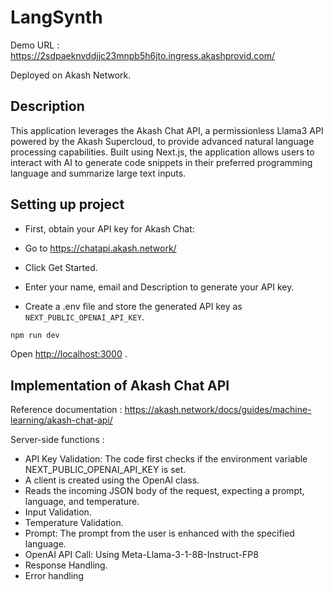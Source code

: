 # LangSynth

Demo URL : https://2sdpaeknvddjjc23mnpb5h6jto.ingress.akashprovid.com/

Deployed on Akash Network.

## Description

This application leverages the Akash Chat API, a permissionless Llama3 API powered by the Akash Supercloud, to provide advanced natural language processing capabilities. Built using Next.js, the application allows users to interact with AI to generate code snippets in their preferred programming language and summarize large text inputs.

## Setting up project

- First, obtain your API key for Akash Chat:

- Go to https://chatapi.akash.network/

- Click Get Started.

- Enter your name, email and Description to generate your API key.

- Create a .env file and store the generated API key as `NEXT_PUBLIC_OPENAI_API_KEY`.

```bash
npm run dev
```

Open [http://localhost:3000](http://localhost:3000) .


## Implementation of Akash Chat API

Reference documentation : https://akash.network/docs/guides/machine-learning/akash-chat-api/

Server-side functions : 
- API Key Validation: The code first checks if the environment variable NEXT_PUBLIC_OPENAI_API_KEY is set. 
- A client is created using the OpenAI class.
- Reads the incoming JSON body of the request, expecting a prompt, language, and temperature.
- Input Validation.
- Temperature Validation.
- Prompt: The prompt from the user is enhanced with the specified language.
- OpenAI API Call: Using Meta-Llama-3-1-8B-Instruct-FP8
- Response Handling.
- Error handling
